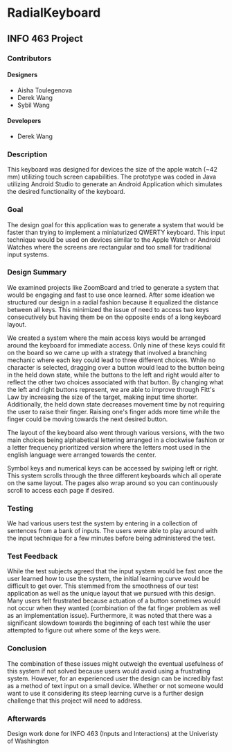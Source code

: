 # RadialKeyboard

## INFO 463 Project

### Contributors
#### Designers
- Aisha Toulegenova
- Derek Wang
- Sybil Wang

#### Developers
- Derek Wang

### Description
This keyboard was designed for devices the size of the apple watch (~42 mm) utilizing touch screen capabilities. The prototype was coded in Java utilizing Android Studio to generate an Android Application which simulates the desired functionality of the keyboard.


### Goal
The design goal for this application was to generate a system that would be faster than trying to implement a miniaturized QWERTY
keyboard. This input technique would be used on devices similar to the Apple Watch or Android Watches where the screens are
rectangular and too small for traditional input systems.

### Design Summary
We examined projects like ZoomBoard and tried to generate a system that would be engaging and fast to use once learned. After some
ideation we structured our design in a radial fashion because it equalized the distance between all keys. This minimized the issue
of need to access two keys consecutively but having them be on the opposite ends of a long keyboard layout.

We created a system where the main access keys would be arranged around the keyboard for immediate access. Only nine of these keys
could fit on the board so we came up with a strategy that involved a branching mechanic where each key could
lead to three different choices. While no character is selected, dragging over a button would lead to the button being in the held
down state, while the buttons to the left and right would alter to reflect the other two choices associated with that button.
By changing what the left and right buttons represent, we are able to improve through Fitt's Law by increasing the size
of the target, making input time shorter. Additionally, the held down state decreases movement time by not requiring the user
to raise their finger. Raising one's finger adds more time while the finger could be moving towards the next desired button.

The layout of the keyboard also went through various versions, with the two main choices being alphabetical lettering arranged
in a clockwise fashion or a letter frequency prioritized version where the letters most used in the english language were arranged
towards the center.

Symbol keys and numerical keys can be accessed by swiping left or right. This system scrolls through the three different keyboards
which all operate on the same layout. The pages also wrap around so you can continuously scroll to access each page if desired.

### Testing
We had various users test the system by entering in a collection of sentences from a bank of inputs. The users were able to play
around with the input technique for a few minutes before being administered the test.


### Test Feedback
While the test subjects agreed that the input system would be fast once the user learned how to use the system, the initial learning
curve would be difficult to get over. This stemmed from the smoothness of our test application as well as the unique layout that we
pursued with this design. Many users felt frustrated because actuation of a button sometimes would not occur when they wanted (combination of the fat finger problem as well as an implementation issue). Furthermore, it was noted that there was a significant
slowdown towards the beginning of each test while the user attempted to figure out where some of the keys were. 

### Conclusion
The combination of these issues might outweigh the eventual usefulness of this system if not solved because users would avoid using a frustrating system. However, for an experienced user the design can be incredibly fast as a method of text input on a small device. Whether or not someone would want to use it considering its steep learning curve is a further design challenge that this project will need to address.

### Afterwards
Design work done for INFO 463 (Inputs and Interactions) at the Univeristy of Washington
